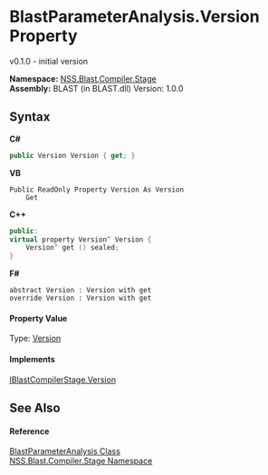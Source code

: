 # BlastParameterAnalysis.Version Property 
 

v0.1.0 - initial version

**Namespace:**&nbsp;<a href="f44e629d-16ad-ce78-c6d1-bb239589698b.md">NSS.Blast.Compiler.Stage</a><br />**Assembly:**&nbsp;BLAST (in BLAST.dll) Version: 1.0.0

## Syntax

**C#**<br />
``` C#
public Version Version { get; }
```

**VB**<br />
``` VB
Public ReadOnly Property Version As Version
	Get
```

**C++**<br />
``` C++
public:
virtual property Version^ Version {
	Version^ get () sealed;
}
```

**F#**<br />
``` F#
abstract Version : Version with get
override Version : Version with get
```


#### Property Value
Type: <a href="https://docs.microsoft.com/dotnet/api/system.version" target="_blank" rel="noopener noreferrer">Version</a>

#### Implements
<a href="7b2db300-c87c-094b-cb07-567236ddc4e0.md">IBlastCompilerStage.Version</a><br />

## See Also


#### Reference
<a href="4965573d-bc84-9577-4468-dd205cad16b3.md">BlastParameterAnalysis Class</a><br /><a href="f44e629d-16ad-ce78-c6d1-bb239589698b.md">NSS.Blast.Compiler.Stage Namespace</a><br />